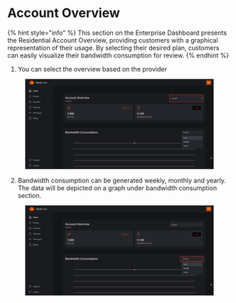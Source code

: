 # Account Overview

{% hint style="info" %}
This section on the Enterprise Dashboard presents the Residential Account Overview, providing customers with a graphical representation of their usage. By selecting their desired plan, customers can easily visualize their bandwidth consumption for review.
{% endhint %}

1. You can select the overview based on the provider

<figure><img src=".gitbook/assets/fgd.png" alt=""><figcaption></figcaption></figure>

2. Bandwidth consumption can be generated weekly, monthly and yearly. The data will be depicted on a graph under bandwidth consumption section.

<figure><img src=".gitbook/assets/2024-02-28 14_21_41-Enterprise Dashboard.png" alt=""><figcaption></figcaption></figure>
